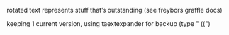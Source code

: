 rotated text represents stuff that’s outstanding (see freybors graffle docs)

keeping 1 current version, using taextexpander for backup (type " ((")